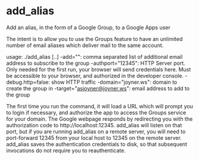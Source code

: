 # add\_alias
Add an alias, in the form of a Google Group, to a Google Apps user

The intent is to allow you to use the Groups feature to have an unlimited
number of email aliases which deliver mail to the same account.

usage: ./add\_alias <alias> [<alias>..]
  -add="": comma separated list of additional email address to subscribe to the group
  -authport="12345": HTTP Server port.  Only needed for the first run, your browser will send credentials here.  Must be accessible to your browser, and authorized in the developer console.
  -debug.http=false: show HTTP traffic
  -domain="joyner.ws": domain to create the group in
  -target="asjoyner@joyner.ws": email address to add to the group

The first time you run the command, it will load a URL which will prompt you to login if necessary, and authorize the app to access the Groups service for your domain.  The Google webpage responds by redirecting you with the authorization code to http://localhost:12345.  add\_alias will listen on that port, but if you are running add\_alias on a remote server, you will need to port-forward 12345 from your local host to 12345 on the remote server.  add\_alias saves the authentication credentials to disk, so that subsequent invocations do not require you to reauthenticate.
